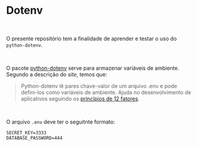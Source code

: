 # Dotenv

<br>

O presente repositório tem a finalidade de aprender e testar o uso do ```python-dotenv```.

<br>

O pacote [python-dotenv](https://pypi.org/project/python-dotenv/) serve para armazenar variáveis de ambiente. Segundo a descrição do *site*, temos que:

> Python-dotenv lê pares chave-valor de um arquivo .env e pode defini-los como variáveis de ambiente. Ajuda no desenvolvimento de aplicativos seguindo os [princípios de 12 fatores](https://12factor.net/).

<br>

O arquivo ```.env``` deve ter o seguitnte formato:

```
SECRET_KEY=3333
DATABASE_PASSWORD=444
```
